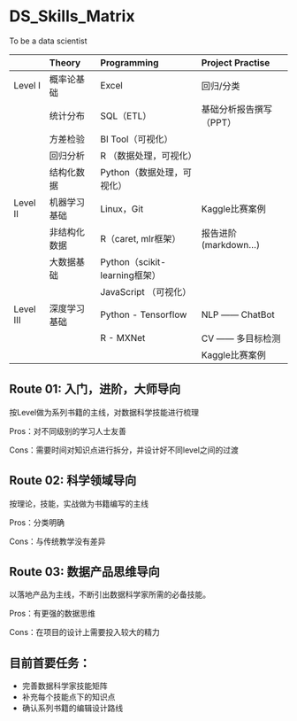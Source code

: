 # DS_Skills_Matrix
To be a data scientist

|          |   Theory      |  Programming |  Project Practise |
|----------|:-------------|:-------------|:------|
| Level I  |  概率论基础    | Excel                        | 回归/分类             |
|          |  统计分布      |	SQL（ETL）                   | 基础分析报告撰写（PPT） | 
|          |  方差检验      |	BI Tool（可视化）             |                      |
|          |  回归分析      |	R （数据处理，可视化）          |                      |
|          |  结构化数据    |	Python（数据处理，可视化）	   |                      |
| Level II |  机器学习基础	 | Linux，Git                   | Kaggle比赛案例        | 
|          | 	非结构化数据   | 	R（caret, mlr框架）          | 报告进阶(markdown…)   |
|          | 	大数据基础	    | Python（scikit-learning框架）|                      | 
|          | 	             | JavaScript （可视化）	        |                      | 
| Level III|  深度学习基础   | Python - Tensorflow         | NLP —— ChatBot       |
|          |               | R - MXNet                   | CV —— 多目标检测      |
|          |               |                             | Kaggle比赛案例        |


## Route 01: 入门，进阶，大师导向

按Level做为系列书籍的主线，对数据科学技能进行梳理

Pros：对不同级别的学习人士友善

Cons：需要时间对知识点进行拆分，并设计好不同level之间的过渡

## Route 02: 科学领域导向

按理论，技能，实战做为书籍编写的主线

Pros：分类明确

Cons：与传统教学没有差异

## Route 03: 数据产品思维导向

以落地产品为主线，不断引出数据科学家所需的必备技能。

Pros：有更强的数据思维

Cons：在项目的设计上需要投入较大的精力

## 目前首要任务：
-  完善数据科学家技能矩阵
-  补充每个技能点下的知识点 
-  确认系列书籍的编辑设计路线



